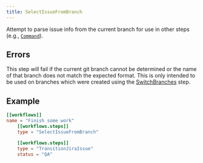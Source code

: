 ```yaml
---
title: SelectIssueFromBranch
---
```


Attempt to parse issue info from the current branch for use in other steps (e.g., [`Command`]).

## Errors

This step will fail if the current git branch cannot be determined or the name of that branch does not match the expected format. This is only intended to be used on branches which were created using the [SwitchBranches] step.

## Example

```toml
[[workflows]]
name = "Finish some work"
    [[workflows.steps]]
    type = "SelectIssueFromBranch"

    [[workflows.steps]]
    type = "TransitionJiraIssue"
    status = "QA"
```

[`command`]: ./Command.md
[switchbranches]: ./SwitchBranches.md
